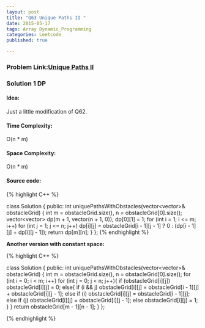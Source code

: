 ```yaml
---
layout: post
title: "Q63 Unique Paths II "
date: 2015-05-17
tags: Array Dynamic_Programming 
categories: Leetcode
published: true

---
```

### Problem Link:[Unique Paths II ](https://leetcode.com/problems/unique-paths-ii/) 

### Solution 1 DP

#### Idea:

Just a little modification of Q62.

#### Time Complexity:

O(n * m)

#### Space Complexity:

O(n * m)

#### Source code:

{% highlight C++ %}

class Solution {
public:
    int uniquePathsWithObstacles(vector<vector<int>>& obstacleGrid) {
        int m = obstacleGrid.size(), n = obstacleGrid[0].size();
        vector<vector<int>> dp(m + 1, vector<int>(n + 1, 0));
        dp[0][1] = 1;
        for (int i = 1; i <= m; i++)
            for (int j = 1; j <= n; j++)
                dp[i][j] = obstacleGrid[i - 1][j - 1] ? 0 : (dp[i - 1][j] + dp[i][j - 1]);
        return dp[m][n];
    }
};
{% endhighlight %}

**Another version with constant space:**

{% highlight C++ %}

class Solution {
public:
    int uniquePathsWithObstacles(vector<vector<int>>& obstacleGrid) {
        int m = obstacleGrid.size(), n = obstacleGrid[0].size();
        for (int i = 0; i < m; i++)
            for (int j = 0; j < n; j++){
                if (obstacleGrid[i][j])
                    obstacleGrid[i][j] = 0;
                else{
                    if (i && j)
                        obstacleGrid[i][j] = obstacleGrid[i - 1][j] + obstacleGrid[i][j - 1];
                    else if (i)
                        obstacleGrid[i][j] = obstacleGrid[i - 1][j];
                    else if (j)
                        obstacleGrid[i][j] = obstacleGrid[i][j - 1];
                    else 
                        obstacleGrid[i][j] = 1;
                }
            }
        return obstacleGrid[m - 1][n - 1];
    }
};

{% endhighlight %}
